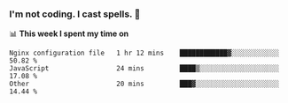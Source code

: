 ### I'm not coding. I cast spells. 🎩

📊 **This week I spent my time on**
<!--START_SECTION:waka-->

```text
Nginx configuration file   1 hr 12 mins    ████████████▓░░░░░░░░░░░░   50.82 %
JavaScript                 24 mins         ████▒░░░░░░░░░░░░░░░░░░░░   17.08 %
Other                      20 mins         ███▓░░░░░░░░░░░░░░░░░░░░░   14.44 %
```

<!--END_SECTION:waka-->
